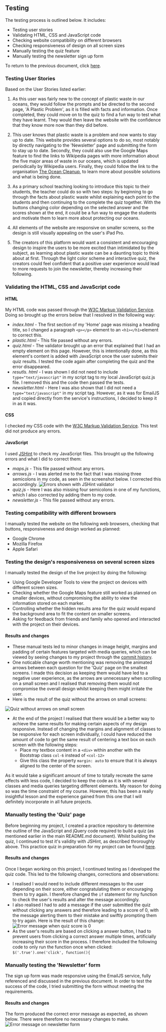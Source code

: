 ## Testing

The testing process is outlined below. It includes:
- Testing user stories
- Validating HTML, CSS and JavaScript code
- Checking website compatibility on different browsers
- Checking responsiveness of design on all screen sizes
- Manually testing the quiz feature
- Manually testing the newsletter sign up form

To return to the previous document, click [here](https://github.com/mkthewlis/Milestone-Project-2/blob/master/README.md).

### Testing User Stories

Based on the User Stories listed earlier:

1. As this user was fairly new to the concept of plastic waste in our oceans, they would follow the prompts and be directed to the second page, 'A Plastic Problem', as it is filled with facts and information. Once completed, they could move on to the quiz to find a fun way to test what they have learnt. They would then leave the website with the confidence that they know more now than they did before.

2. This user knows that plastic waste is a problem and now wants to stay up to date. This website provides several options to do so, most notably by directly navigating to the 'Newsletter' page and submitting the form to stay up to date. Secondly, they could also use the Google Maps feature to find the links to Wikipedia pages with more information about the five major areas of waste in our oceans, which is updated periodically by Wikipedia users. Finally, they could follow the link to the organisation [The Ocean Cleanup](https://theoceancleanup.com/), to learn more about possible solutions and what is being done.

3. As a primary school teaching looking to introduce this topic to their students, the teacher could do so with two steps: by beginning to go through the facts about plastic waste whilst explaining each point to the students and then continuing to the complete the quiz together. With the buttons changing color depending on the selected answer and the scores shown at the end, it could be a fun way to engage the students and motivate them to learn more about protecting our oceans.

4. All elements of the website are responsive on smaller screens, so the design is still visually appealing on the user's iPad Pro.

5. The creators of this platform would want a consistent and encouraging design to inspire the users to be more excited than intimidated by the subject, as learning about plastic waste can be a daunting topic to think about at first. Through the light color scheme and interactive quiz, the creators could feel confident that a positive user experience would lead to more requests to join the newsletter, thereby increasing their following.

### Validating the HTML, CSS and JavaScript code

#### HTML
My HTML code was passed through the [W3C Markup Validation Service](https://validator.w3.org/).
Doing so brought up the errors below that I resolved in the following way:
 - *index.html* - The first section of my 'Home' page was missing a heading title, so I changed a paragraph `<p></p>` element to an `<h1></h1>`element to correct this.
 - *plastic.html* - This file passed without any errors.
 - *quiz.html* - The validator brought up an error that explained that I had an empty element on this page. However, this is intentionally done, as this element's content is added with JavaScript once the user submits their quiz results. I tested the code again after completing the quiz and the error disappeared.
 - *resutls. html* - I was shown I did not need to include `type="text/javascript"` in my script tag to my local JavaScript quiz.js file. I removed this and the code then passed the tests.
 - *newsletter.html* - Here I was also shown that I did not need a `type="text/javascript"` in my script tag. However, as it was for EmailJS and copied directly from the service's instructions, I decided to keep it in as it was.

#### CSS
I checked my CSS code with the [W3C Markup Validation Service](https://jigsaw.w3.org/css-validator/). 
This test did not produce any errors.

#### JavaScript
I used [JSHint](https://jigsaw.w3.org/css-validator/) to check my JavaScript files.
This brought up the following errors and what I did to correct them:
- *maps.js* - This file passed without any errors.
- *arrows.js* - I was alerted me to the fact that I was missing three semicolons in my code, as seen in the screenshot below. I corrected this accordingly.
![Errors shown with JSHint validator](https://github.com/mkthewlis/Milestone-Project-2/blob/master/assets/images/readme-images/jshint.png)
- *quiz.js* - Here I was also missing four semicolons in one of my functions, which I also corrected by adding them to my code. 
- *newsletter.js* - This file passed without any errors.

### Testing compatibility with different browsers

I manually tested the website on the following web browsers, checking that buttons, responsiveness and design worked as planned:
- Google Chrome 
- Mozilla Firefox 
- Apple Safari

### Testing the design's responsiveness on several screen sizes

I manually tested the design of the live project by doing the following:
- Using Google Developer Tools to view the project on devices with different screen sizes.
- Checking whether the Google Maps feature still worked as planned on smaller devices, without compromising the ability to view the information stored on each marker. 
- Controlling whether the hidden results area for the quiz would expand the background area to fit the content on smaller screens.
- Asking for feedback from friends and family who opened and interacted with the project on their devices.

#### Results and changes

- These manual tests led to minor changes in image height, margins and padding of certain features targeted with media queries, which can be viewed by seeing changes to my project through the [commit history](https://github.com/mkthewlis/Milestone-Project-2/commits/master).
- One noticable change worth mentioning was removing the animated arrows between each question for the 'Quiz' page on the smallest screens. I made this decision as keeping them would have led to a negative user experience, as the arrows are unnecessary when scrolling on a small screen and I realised that removing them would not compromise the overall design whilst keeping them might irritate the user. 
 - Here is the result of the quiz without the arrows on small screens:

![Quiz without arrows on small screen](https://github.com/mkthewlis/Milestone-Project-2/blob/master/assets/images/readme-images/no-arrows.png)

- At the end of the project I realised that there would be a better way to achieve the same results for making certain aspects of my design responsive. Instead of changing the margins and alignment of classes to be responsive for each screen individually, I could have reduced the amount of code to get the same result of centering a text box on each screen with the following steps:
    * Place my textbox content in a `<div>` within another with the Bootstrap class `col-6` instead of `<col-12>`
    * Give this class the property `margin: auto` to ensure that it is always aligned to the center of the screen.

As it would take a significant amount of time to totally recreate the same effects with less code, I decided to keep the code as it is with several classes and media queries targeting different elements. My reason for doing so was the time constraint of my course. However, this has been a really insightful lesson and the experience gained from this one that I will definitely incorporate in all future projects.

### Manually testing the 'Quiz' page

Before beginning my project, I created a practice repository to determine the outline of the JavaScript and jQuery code required to build a quiz (as mentioned earlier in the main README.md document). Whilst building the quiz, I continued to test it's validity with JSHint, as described throroughly above. 
This practice quiz in preparation for my project can be found [here](https://github.com/mkthewlis/quiz-practice).

#### Results and changes

Once I began working on this project, I continued testing as I developed the quiz code. This led to the following changes, corrections and observations:
- I realised I would need to include different messages to the user depending on their score, either congratulating them or encouraging them to try again. I therefore changed the `if` statement for my function to check the user's results and alter the message accordingly.
- I also realised I had to add a message if the user submitted the quiz without clicking any answers and therefore leading to a score of 0, with the message alerting them to their mistake and swiftly prompting them to try again. Here is the result of this change:
![Error message when quiz score is 0](https://github.com/mkthewlis/Milestone-Project-2/blob/master/assets/images/readme-images/quiz-error.png)
- As the user's results are based on clicking a answer button, I had to prevent users from clicking a correct answer multiple times, artificially increasing their score in the process. I therefore included the following code to only run the function once when clicked: `$('.true').one('click', function(){`

### Manually testing the 'Newsletter' form

The sign up form was made responsive using the EmailJS service, fully referenced and discussed in the previous document. In order to test the success of the code, I tried submitting the form without meeting the requirements. 

#### Results and changes

The form produced the correct error message as expected, as shown below. There were therefore no necessary changes to make.
![Error message on newsletter form](https://github.com/mkthewlis/Milestone-Project-2/blob/master/assets/images/readme-images/form-error.png)






